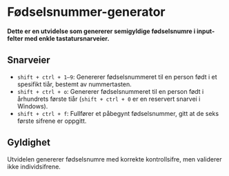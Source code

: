 # Fødselsnummer-generator

**Dette er en utvidelse som genererer semigyldige fødselsnumre i input-felter med enkle tastatursnarveier.**

## Snarveier

* `shift + ctrl + 1–9`: Genererer fødselsnummeret til en person født i et spesifikt tiår, bestemt av nummertasten.
* `shift + ctrl + o`: Genererer fødselsnummeret til en person født i århundrets første tiår (`shift + ctrl + 0` er en reservert snarvei i Windows).
* `shift + ctrl + f`: Fullfører et påbegynt fødselsnummer, gitt at de seks første sifrene er oppgitt.

## Gyldighet
Utvidelen genererer fødselsnumre med korrekte kontrollsifre, men validerer ikke individsifrene.